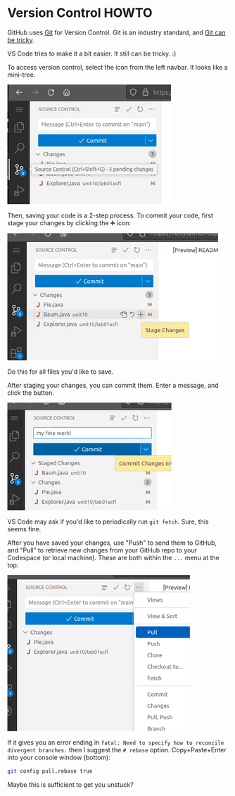 # Version Control HOWTO

GitHub uses [Git](https://git-scm.com/) for Version Control. Git is an industry standard, and [Git can be tricky](https://blog.upperlinecode.com/how-to-teach-git-commits-github-to-teenagers/).

VS Code tries to make it a bit easier. It still can be tricky. :)

To access version control, select the icon from the left navbar. It looks like a mini-tree.

![source control icon](source-control.png)

Then, saving your code is a 2-step process.
To commit your code, first stage your changes by clicking the ➕ icon:

![stage changes](stage-changes.png)

Do this for all files you'd like to save.

After staging your changes, you can commit them. Enter a message, and click the button.

![commit](commit.png)

VS Code may ask if you'd like to periodically run `git fetch`. Sure, this seems fine.

After you have saved your changes, use "Push" to send them to GitHub, and "Pull" to retrieve new changes from your GitHub repo to your Codespace (or local machine). These are both within the `...` menu at the top:

![pull](pull.png)

If it gives you an error ending in `fatal: Need to specify how to reconcile divergent branches.` then I suggest the `# rebase` option. Copy+Paste+Enter into your console window (bottom):

```zsh
git config pull.rebase true
```

Maybe this is sufficient to get you unstuck?
